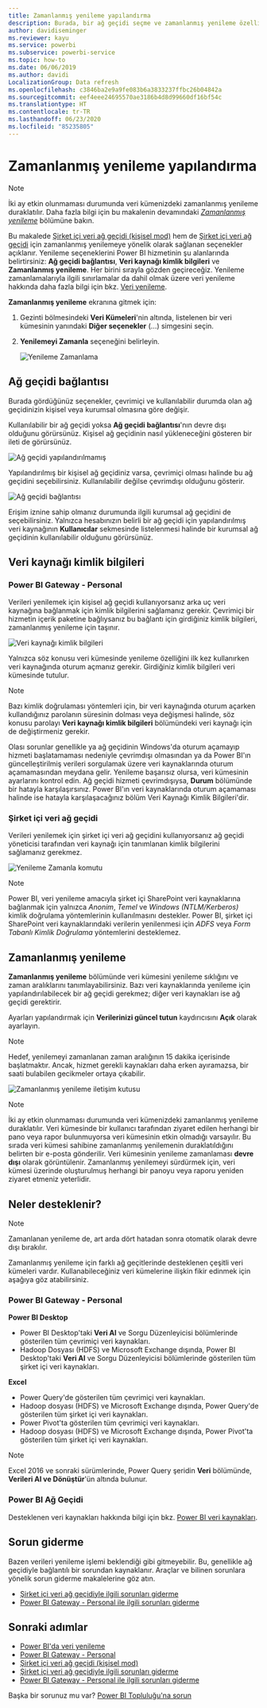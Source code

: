 ```yaml
---
title: Zamanlanmış yenileme yapılandırma
description: Burada, bir ağ geçidi seçme ve zamanlanmış yenileme özelliklerini ayarlama adımları ele alınır.
author: davidiseminger
ms.reviewer: kayu
ms.service: powerbi
ms.subservice: powerbi-service
ms.topic: how-to
ms.date: 06/06/2019
ms.author: davidi
LocalizationGroup: Data refresh
ms.openlocfilehash: c3846ba2e9a9fe083b6a3833237ffbc26b04842a
ms.sourcegitcommit: eef4eee24695570ae3186b4d8d99660df16bf54c
ms.translationtype: HT
ms.contentlocale: tr-TR
ms.lasthandoff: 06/23/2020
ms.locfileid: "85235805"
---
```

# <a name="configure-scheduled-refresh"></a>Zamanlanmış yenileme yapılandırma

>[!NOTE]
>İki ay etkin olunmaması durumunda veri kümenizdeki zamanlanmış yenileme duraklatılır. Daha fazla bilgi için bu makalenin devamındaki [*Zamanlanmış yenileme*](#scheduled-refresh) bölümüne bakın.

Bu makalede [Şirket içi veri ağ geçidi (kişisel mod)](service-gateway-personal-mode.md) hem de [Şirket içi veri ağ geçidi](service-gateway-onprem.md) için zamanlanmış yenilemeye yönelik olarak sağlanan seçenekler açıklanır. Yenileme seçeneklerini Power BI hizmetinin şu alanlarında belirtirsiniz: **Ağ geçidi bağlantısı**, **Veri kaynağı kimlik bilgileri** ve **Zamanlanmış yenileme**. Her birini sırayla gözden geçireceğiz. Yenileme zamanlamalarıyla ilgili sınırlamalar da dahil olmak üzere veri yenileme hakkında daha fazla bilgi için bkz. [Veri yenileme](refresh-data.md#data-refresh).

**Zamanlanmış yenileme** ekranına gitmek için:

1. Gezinti bölmesindeki **Veri Kümeleri**'nin altında, listelenen bir veri kümesinin yanındaki **Diğer seçenekler** (...) simgesini seçin.
2. **Yenilemeyi Zamanla** seçeneğini belirleyin.

    ![Yenileme Zamanlama](media/refresh-scheduled-refresh/dataset-menu.png)

## <a name="gateway-connection"></a>Ağ geçidi bağlantısı

Burada gördüğünüz seçenekler, çevrimiçi ve kullanılabilir durumda olan ağ geçidinizin kişisel veya kurumsal olmasına göre değişir.

Kullanılabilir bir ağ geçidi yoksa **Ağ geçidi bağlantısı**'nın devre dışı olduğunu görürsünüz. Kişisel ağ geçidinin nasıl yükleneceğini gösteren bir ileti de görürsünüz.

![Ağ geçidi yapılandırılmamış](media/refresh-scheduled-refresh/gateway-not-configured.png)

Yapılandırılmış bir kişisel ağ geçidiniz varsa, çevrimiçi olması halinde bu ağ geçidini seçebilirsiniz. Kullanılabilir değilse çevrimdışı olduğunu gösterir.

![Ağ geçidi bağlantısı](media/refresh-scheduled-refresh/gateway-connection.png)

Erişim iznine sahip olmanız durumunda ilgili kurumsal ağ geçidini de seçebilirsiniz. Yalnızca hesabınızın belirli bir ağ geçidi için yapılandırılmış veri kaynağının **Kullanıcılar** sekmesinde listelenmesi halinde bir kurumsal ağ geçidinin kullanılabilir olduğunu görürsünüz.

## <a name="data-source-credentials"></a>Veri kaynağı kimlik bilgileri

### <a name="power-bi-gateway---personal"></a>Power BI Gateway - Personal

Verileri yenilemek için kişisel ağ geçidi kullanıyorsanız arka uç veri kaynağına bağlanmak için kimlik bilgilerini sağlamanız gerekir. Çevrimiçi bir hizmetin içerik paketine bağlıysanız bu bağlantı için girdiğiniz kimlik bilgileri, zamanlanmış yenileme için taşınır.

![Veri kaynağı kimlik bilgileri](media/refresh-scheduled-refresh/data-source-credentials-pgw.png)

Yalnızca söz konusu veri kümesinde yenileme özelliğini ilk kez kullanırken veri kaynağında oturum açmanız gerekir. Girdiğiniz kimlik bilgileri veri kümesinde tutulur.

> [!NOTE]
> Bazı kimlik doğrulaması yöntemleri için, bir veri kaynağında oturum açarken kullandığınız parolanın süresinin dolması veya değişmesi halinde, söz konusu parolayı **Veri kaynağı kimlik bilgileri** bölümündeki veri kaynağı için de değiştirmeniz gerekir.

Olası sorunlar genellikle ya ağ geçidinin Windows'da oturum açamayıp hizmeti başlatamaması nedeniyle çevrimdışı olmasından ya da Power BI'ın güncelleştirilmiş verileri sorgulamak üzere veri kaynaklarında oturum açamamasından meydana gelir. Yenileme başarısız olursa, veri kümesinin ayarlarını kontrol edin. Ağ geçidi hizmeti çevrimdışıysa, **Durum** bölümünde bir hatayla karşılaşırsınız. Power BI'ın veri kaynaklarında oturum açamaması halinde ise hatayla karşılaşacağınız bölüm Veri Kaynağı Kimlik Bilgileri'dir.

### <a name="on-premises-data-gateway"></a>Şirket içi veri ağ geçidi

Verileri yenilemek için şirket içi veri ağ geçidini kullanıyorsanız ağ geçidi yöneticisi tarafından veri kaynağı için tanımlanan kimlik bilgilerini sağlamanız gerekmez.

![Yenileme Zamanla komutu](media/refresh-scheduled-refresh/data-source-credentials-egw.png)

> [!NOTE]
> Power BI, veri yenileme amacıyla şirket içi SharePoint veri kaynaklarına bağlanmak için yalnızca *Anonim*, *Temel* ve *Windows (NTLM/Kerberos)* kimlik doğrulama yöntemlerinin kullanılmasını destekler. Power BI, şirket içi SharePoint veri kaynaklarındaki verilerin yenilenmesi için *ADFS* veya *Form Tabanlı Kimlik Doğrulama* yöntemlerini desteklemez.

## <a name="scheduled-refresh"></a>Zamanlanmış yenileme

**Zamanlanmış yenileme** bölümünde veri kümesini yenileme sıklığını ve zaman aralıklarını tanımlayabilirsiniz. Bazı veri kaynaklarında yenileme için yapılandırılabilecek bir ağ geçidi gerekmez; diğer veri kaynakları ise ağ geçidi gerektirir.

Ayarları yapılandırmak için **Verilerinizi güncel tutun** kaydırıcısını **Açık** olarak ayarlayın.

> [!NOTE]
> Hedef, yenilemeyi zamanlanan zaman aralığının 15 dakika içerisinde başlatmaktır. Ancak, hizmet gerekli kaynakları daha erken ayıramazsa, bir saati bulabilen gecikmeler ortaya çıkabilir.

![Zamanlanmış yenileme iletişim kutusu](media/refresh-scheduled-refresh/scheduled-refresh.png)

> [!NOTE]
> İki ay etkin olunmaması durumunda veri kümenizdeki zamanlanmış yenileme duraklatılır. Veri kümesinde bir kullanıcı tarafından ziyaret edilen herhangi bir pano veya rapor bulunmuyorsa veri kümesinin etkin olmadığı varsayılır. Bu sırada veri kümesi sahibine zamanlanmış yenilemenin duraklatıldığını belirten bir e-posta gönderilir. Veri kümesinin yenileme zamanlaması **devre dışı** olarak görüntülenir. Zamanlanmış yenilemeyi sürdürmek için, veri kümesi üzerinde oluşturulmuş herhangi bir panoyu veya raporu yeniden ziyaret etmeniz yeterlidir.

## <a name="whats-supported"></a>Neler desteklenir?


> [!NOTE]
> Zamanlanan yenileme de, art arda dört hatadan sonra otomatik olarak devre dışı bırakılır.

Zamanlanmış yenileme için farklı ağ geçitlerinde desteklenen çeşitli veri kümeleri vardır. Kullanabileceğiniz veri kümelerine ilişkin fikir edinmek için aşağıya göz atabilirsiniz.

### <a name="power-bi-gateway---personal"></a>Power BI Gateway - Personal

**Power BI Desktop**

* Power BI Desktop'taki **Veri Al** ve Sorgu Düzenleyicisi bölümlerinde gösterilen tüm çevrimiçi veri kaynakları.
* Hadoop Dosyası (HDFS) ve Microsoft Exchange dışında, Power BI Desktop'taki **Veri Al** ve Sorgu Düzenleyicisi bölümlerinde gösterilen tüm şirket içi veri kaynakları.

**Excel**

* Power Query'de gösterilen tüm çevrimiçi veri kaynakları.
* Hadoop dosyası (HDFS) ve Microsoft Exchange dışında, Power Query'de gösterilen tüm şirket içi veri kaynakları.
* Power Pivot'ta gösterilen tüm çevrimiçi veri kaynakları.
* Hadoop dosyası (HDFS) ve Microsoft Exchange dışında, Power Pivot'ta gösterilen tüm şirket içi veri kaynakları.

> [!NOTE]
> Excel 2016 ve sonraki sürümlerinde, Power Query şeridin **Veri** bölümünde, **Verileri Al ve Dönüştür**'ün altında bulunur.

### <a name="power-bi-gateway"></a>Power BI Ağ Geçidi

Desteklenen veri kaynakları hakkında bilgi için bkz. [Power BI veri kaynakları](power-bi-data-sources.md).

## <a name="troubleshooting"></a>Sorun giderme
Bazen verileri yenileme işlemi beklendiği gibi gitmeyebilir. Bu, genellikle ağ geçidiyle bağlantılı bir sorundan kaynaklanır. Araçlar ve bilinen sorunlara yönelik sorun giderme makalelerine göz atın.

- [Şirket içi veri ağ geçidiyle ilgili sorunları giderme](service-gateway-onprem-tshoot.md)
- [Power BI Gateway - Personal ile ilgili sorunları giderme](service-admin-troubleshooting-power-bi-personal-gateway.md)

## <a name="next-steps"></a>Sonraki adımlar

- [Power BI'da veri yenileme](refresh-data.md)  
- [Power BI Gateway - Personal](service-gateway-personal-mode.md)  
- [Şirket içi veri ağ geçidi (kişisel mod)](service-gateway-onprem.md)  
- [Şirket içi veri ağ geçidiyle ilgili sorunları giderme](service-gateway-onprem-tshoot.md)  
- [Power BI Gateway - Personal ile ilgili sorunları giderme](service-admin-troubleshooting-power-bi-personal-gateway.md)  

Başka bir sorunuz mu var? [Power BI Topluluğu'na sorun](https://community.powerbi.com/)